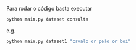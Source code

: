Para rodar o código basta executar
```bash
python main.py dataset consulta
```

e.g.
```bash
python main.py dataset1 "cavalo or peão or boi"
```
